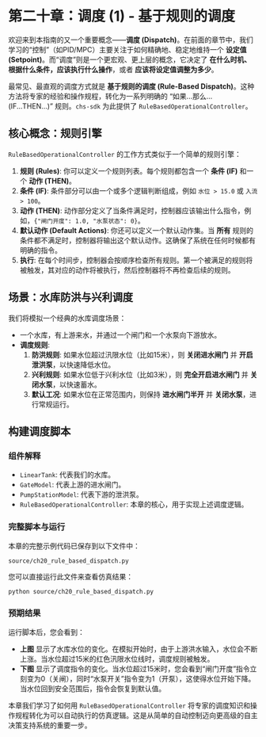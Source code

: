 # 第二十章：调度 (1) - 基于规则的调度

欢迎来到本指南的又一个重要概念——**调度 (Dispatch)**。在前面的章节中，我们学习的“控制”（如PID/MPC）主要关注于如何精确地、稳定地维持一个 **设定值 (Setpoint)**。而“调度”则是一个更宏观、更上层的概念，它决定了 **在什么时机、根据什么条件，应该执行什么操作**，或者 **应该将设定值调整为多少**。

最常见、最直观的调度方式就是 **基于规则的调度 (Rule-Based Dispatch)**。这种方法将专家的经验和操作规程，转化为一系列明确的 “如果...那么... (IF...THEN...)” 规则。`chs-sdk` 为此提供了 `RuleBasedOperationalController`。

## 核心概念：规则引擎

`RuleBasedOperationalController` 的工作方式类似于一个简单的规则引擎：
1.  **规则 (Rules)**: 你可以定义一个规则列表。每个规则都包含一个 **条件 (IF)** 和一个 **动作 (THEN)**。
2.  **条件 (IF)**: 条件部分可以由一个或多个逻辑判断组成，例如 `水位 > 15.0` 或 `入流 > 100`。
3.  **动作 (THEN)**: 动作部分定义了当条件满足时，控制器应该输出什么指令，例如，`{"闸门开度": 1.0, "水泵状态": 0}`。
4.  **默认动作 (Default Actions)**: 你还可以定义一个默认动作集。当 **所有** 规则的条件都不满足时，控制器将输出这个默认动作。这确保了系统在任何时候都有明确的指令。
5.  **执行**: 在每个时间步，控制器会按顺序检查所有规则。第一个被满足的规则将被触发，其对应的动作将被执行，然后控制器将不再检查后续的规则。

## 场景：水库防洪与兴利调度

我们将模拟一个经典的水库调度场景：
*   一个水库，有上游来水，并通过一个闸门和一个水泵向下游放水。
*   **调度规则**:
    1.  **防洪规则**: 如果水位超过汛限水位（比如15米），则 **关闭进水闸门** 并 **开启泄洪泵**，以快速降低水位。
    2.  **兴利规则**: 如果水位低于兴利水位（比如3米），则 **完全开启进水闸门** 并 **关闭水泵**，以快速蓄水。
    3.  **默认工况**: 如果水位在正常范围内，则保持 **进水闸门半开** 并 **关闭水泵**，进行常规运行。

## 构建调度脚本

### 组件解释

*   `LinearTank`: 代表我们的水库。
*   `GateModel`: 代表上游的进水闸门。
*   `PumpStationModel`: 代表下游的泄洪泵。
*   `RuleBasedOperationalController`: 本章的核心，用于实现上述调度逻辑。

### 完整脚本与运行

本章的完整示例代码已保存到以下文件中：

`source/ch20_rule_based_dispatch.py`

您可以直接运行此文件来查看仿真结果：

```bash
python source/ch20_rule_based_dispatch.py
```

### 预期结果

运行脚本后，您会看到：
*   **上图** 显示了水库水位的变化。在模拟开始时，由于上游洪水输入，水位会不断上涨。当水位超过15米的红色汛限水位线时，调度规则被触发。
*   **下图** 显示了调度指令的变化。当水位超过15米时，您会看到“闸门开度”指令立刻变为0（关闸），同时“水泵开关”指令变为1（开泵），这使得水位开始下降。当水位回到安全范围后，指令会恢复到默认值。

本章我们学习了如何用 `RuleBasedOperationalController` 将专家的调度知识和操作规程转化为可以自动执行的仿真逻辑。这是从简单的自动控制迈向更高级的自主决策支持系统的重要一步。
